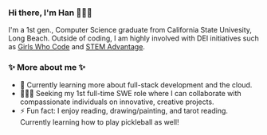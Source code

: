 ### Hi there, I'm Han 👩🏻‍💻 
 <!-- <img src="https://github.com/hanpm/hanpm/blob/main/github-readme-banner.png?raw=true" alt="Readme banner"></img> -->

  I'm a 1st gen., Computer Science graduate from California State Univesity, Long Beach. 
Outside of coding, I am highly involved with DEI initiatives such as [Girls Who Code](https://www.linkedin.com/feed/update/urn:li:activity:7046970740562161664/) and [STEM Advantage](https://stemadvantage.org/about/).


### ✨ More about me ✨
- 🌱 Currently learning more about full-stack development and the cloud.
- 👩🏻‍💻 Seeking my 1st full-time SWE role where I can collaborate with compassionate individuals on innovative, creative projects.
- ⚡ Fun fact: I enjoy reading, drawing/painting, and tarot reading. Currently learning how to play pickleball as well! 

